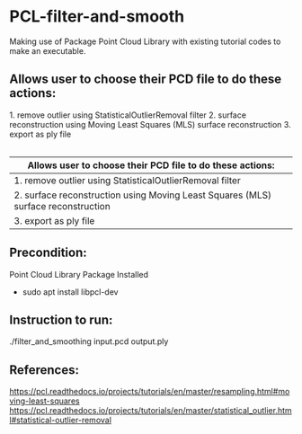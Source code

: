 # PCL-filter-and-smooth

Making use of Package Point Cloud Library with existing tutorial codes to make an executable.
<br>

<h2>Allows user to choose their PCD file to do these actions:</h2>
<table>
<tr> 1. remove outlier using StatisticalOutlierRemoval filter </tr>
<tr> 2. surface reconstruction using Moving Least Squares (MLS) surface reconstruction </tr>
<tr> 3. export as ply file </tr>
</table>


| Allows user to choose their PCD file to do these actions:  |
| ------------- |
| 1. remove outlier using StatisticalOutlierRemoval filter |
| 2. surface reconstruction using Moving Least Squares (MLS) surface reconstruction  |
| 3. export as ply file  |



<h2>Precondition:</h2>

Point Cloud Library Package Installed
  - sudo apt install libpcl-dev



<h2>Instruction to run:</h2>
./filter_and_smoothing input.pcd output.ply



<h2>References:</h2>

https://pcl.readthedocs.io/projects/tutorials/en/master/resampling.html#moving-least-squares
https://pcl.readthedocs.io/projects/tutorials/en/master/statistical_outlier.html#statistical-outlier-removal

